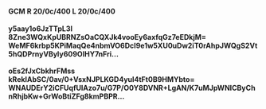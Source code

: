 #### GCM R 20/0c/400 L 20/0c/400
**y5aay1o6JzTTpL3I**<br/>**8Zne3WQxKpUBRNZsOaCQXJk4vooEy6axfqGz7eEDkjM=**<br/>**WeMF6krbp5KPiMaqQe4nbmVO6DcI9e1w5XU0uDw2iT0rAhpJWQgS2Vt5hQDPrnyVByly609OlHY7nFri...**<br/><br/>
**oEs2fJxCbkhrFMss**<br/>**kRekIAbSC/0av/0+VsxNJPLKGD4yuI4tFt0B9HMYbto=**<br/>**WNAUDErY2iCFUqfUlAzo7u/G7P/O0Y8DVNR+LgAN/K7uMJpWNICByChnRhjbKw+GrWoBtiZFg8kmPBPR...**